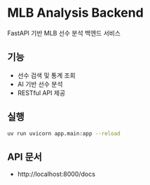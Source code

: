 # MLB Analysis Backend

FastAPI 기반 MLB 선수 분석 백엔드 서비스

## 기능
- 선수 검색 및 통계 조회
- AI 기반 선수 분석
- RESTful API 제공

## 실행
```bash
uv run uvicorn app.main:app --reload
```

## API 문서
- http://localhost:8000/docs